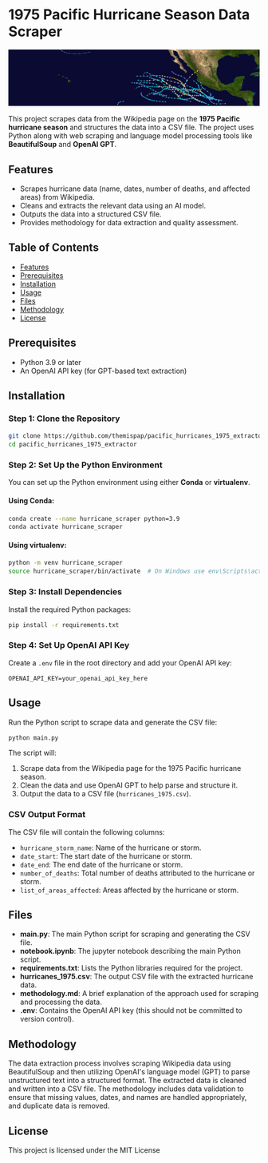 # 1975 Pacific Hurricane Season Data Scraper

![](1975_Pacific_hurricane_season_summary_map_new.png)

This project scrapes data from the Wikipedia page on the **1975 Pacific hurricane season** and structures the data into a CSV file. The project uses Python along with web scraping and language model processing tools like **BeautifulSoup** and **OpenAI GPT**.

## Features

- Scrapes hurricane data (name, dates, number of deaths, and affected areas) from Wikipedia.
- Cleans and extracts the relevant data using an AI model.
- Outputs the data into a structured CSV file.
- Provides methodology for data extraction and quality assessment.

## Table of Contents

- [Features](#features)
- [Prerequisites](#prerequisites)
- [Installation](#installation)
- [Usage](#usage)
- [Files](#files)
- [Methodology](#methodology)
- [License](#license)

## Prerequisites

- Python 3.9 or later
- An OpenAI API key (for GPT-based text extraction)

## Installation

### Step 1: Clone the Repository

```bash
git clone https://github.com/themispap/pacific_hurricanes_1975_extractor.git
cd pacific_hurricanes_1975_extractor

```

### Step 2: Set Up the Python Environment

You can set up the Python environment using either **Conda** or **virtualenv**.

#### Using Conda:

```bash
conda create --name hurricane_scraper python=3.9
conda activate hurricane_scraper
```

#### Using virtualenv:

```bash
python -m venv hurricane_scraper
source hurricane_scraper/bin/activate  # On Windows use env\Scripts\activate
```

### Step 3: Install Dependencies

Install the required Python packages:

```bash
pip install -r requirements.txt
```

### Step 4: Set Up OpenAI API Key

Create a `.env` file in the root directory and add your OpenAI API key:

```
OPENAI_API_KEY=your_openai_api_key_here
```

## Usage

Run the Python script to scrape data and generate the CSV file:

```bash
python main.py
```

The script will:

1. Scrape data from the Wikipedia page for the 1975 Pacific hurricane season.
2. Clean the data and use OpenAI GPT to help parse and structure it.
3. Output the data to a CSV file (`hurricanes_1975.csv`).

### CSV Output Format

The CSV file will contain the following columns:

- `hurricane_storm_name`: Name of the hurricane or storm.
- `date_start`: The start date of the hurricane or storm.
- `date_end`: The end date of the hurricane or storm.
- `number_of_deaths`: Total number of deaths attributed to the hurricane or storm.
- `list_of_areas_affected`: Areas affected by the hurricane or storm.

## Files

- **main.py**: The main Python script for scraping and generating the CSV file.
- **notebook.ipynb**: The jupyter notebook describing the main Python script.
- **requirements.txt**: Lists the Python libraries required for the project.
- **hurricanes_1975.csv**: The output CSV file with the extracted hurricane data.
- **methodology.md**: A brief explanation of the approach used for scraping and processing the data.
- **.env**: Contains the OpenAI API key (this should not be committed to version control).

## Methodology

The data extraction process involves scraping Wikipedia data using BeautifulSoup and then utilizing OpenAI's language model (GPT) to parse unstructured text into a structured format. The extracted data is cleaned and written into a CSV file. The methodology includes data validation to ensure that missing values, dates, and names are handled appropriately, and duplicate data is removed.

## License

This project is licensed under the MIT License